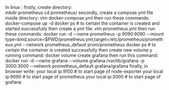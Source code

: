 In linux :
firstly, create directory:  
      mkdir prometheus
      cd prometheus/
secondly, create a compose yml file inside directory:
      vim docker-compose.yml
then run these commands:
      docker-compose up -d
      docker ps   # to certain the container is created and started successfully
then create a yml file:
      vim prometheus.yml
then run these commands: 
      docker run -d --name prometheus -p 9090:9090 --mount type=bind,source=$PWD/prometheus.yml,target=/etc/prometheus/prometheus.yml --network prometheus_default prom/prometheus
      docker ps   # to certain the container is created successfully
then create new volume y running command:
      docker volume create grafana
then run this command:
       docker run -d --name grafana --volume grafana:/var/lib/grafana -p 3000:3000 --network prometheus_default  grafana/grafana
finally, in browser write:
      your local ip:9100  # to start page of node-exporter
      your local ip:9090  # to start page of prometheus
      your local ip:3000  # to start page of grafana
      
